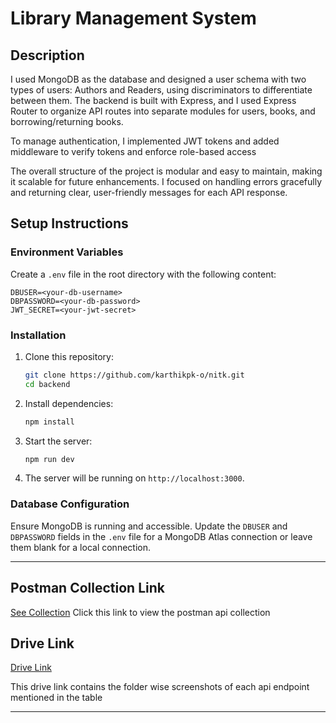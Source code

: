 # Library Management System

## Description

I used MongoDB as the database and designed a user schema with two types of users: Authors and Readers, using discriminators to differentiate between them. The backend is built with Express, and I used Express Router to organize API routes into separate modules for users, books, and borrowing/returning books.

To manage authentication, I implemented JWT tokens and added middleware to verify tokens and enforce role-based access

The overall structure of the project is modular and easy to maintain, making it scalable for future enhancements. I focused on handling errors gracefully and returning clear, user-friendly messages for each API response.

## Setup Instructions

### Environment Variables
Create a `.env` file in the root directory with the following content:
```env
DBUSER=<your-db-username>
DBPASSWORD=<your-db-password>
JWT_SECRET=<your-jwt-secret>
```

### Installation
1. Clone this repository:
   ```bash
   git clone https://github.com/karthikpk-o/nitk.git
   cd backend
   ```

2. Install dependencies:
   ```bash
   npm install
   ```

3. Start the server:
   ```bash
   npm run dev
   ```

4. The server will be running on `http://localhost:3000`.

### Database Configuration
Ensure MongoDB is running and accessible. Update the `DBUSER` and `DBPASSWORD` fields in the `.env` file for a MongoDB Atlas connection or leave them blank for a local connection.

---
## Postman Collection Link

[See Collection](https://elements.getpostman.com/redirect?entityId=32460606-9f8fa081-0b17-4db2-ba17-981c4c4e1706&entityType=collection)
Click this link to view the postman api collection

## Drive Link
[Drive Link](https://drive.google.com/drive/folders/1-K5uPTcUffONRhyfbkyvluXNy-OGmu7Z?usp=sharing)

This drive link contains the folder wise screenshots of each api endpoint mentioned in the table

---
